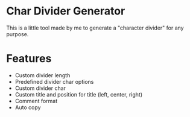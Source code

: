 # Char Divider Generator
This is a little tool made by me to generate a "character divider" for any purpose.

# Features
* Custom divider length
* Predefined divider char options
* Custom divider char
* Custom title and position for title (left, center, right)
* Comment format
* Auto copy
